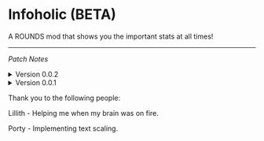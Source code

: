 # Infoholic (BETA)

 A ROUNDS mod that shows you the important stats at all times!

 ---

<i>Patch Notes</i>

<details>
<summary>Version 0.0.2</summary>
<br>

Released on <i>3/21/2022</i>


Three new stats added.

Fixed bugs when entering sandbox, mod still does not work in sandbox though, just no more console flooding :)

---
</details>

<details>
<summary>Version 0.0.1</summary>
<br>

Released on <i>3/21/2022</i>


Initial Beta release.

---
</details>

Thank you to the following people:

Lillith - Helping me when my brain was on fire.

Porty - Implementing text scaling.